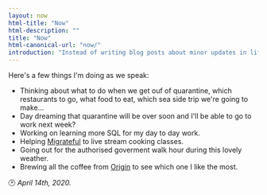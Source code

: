 ```yaml
---
layout: now
html-title: "Now"
html-description: ""
title: "Now"
html-canonical-url: "now/"
introduction: "Instead of writing blog posts about minor updates in life, I’m dedicating a space here to writing about the things I’d tell friends and family were going on if I hadn’t seen them for a while."
---
```


Here's a few things I'm doing as we speak:

* Thinking about what to do when we get ouf of quarantine, which restaurants to go, what food to eat, which sea side trip we're going to make...
* Day dreaming that quarantine will be over soon and I'll be able to go to work next week?
* Working on learning more SQL for my day to day work.
* Helping [Migrateful](https://www.migrateful.org) to live stream cooking classes.
* Going out for the authorised goverment walk hour during this lovely weather.
* Brewing all the coffee from [Origin](https://origincoffee.co.uk) to see which one I like the most.

🕑  *April 14th, 2020.*